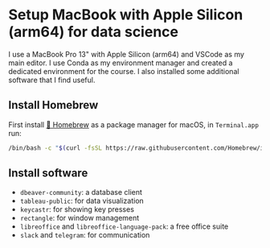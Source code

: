 # Setup MacBook with Apple Silicon (arm64) for data science

I use a MacBook Pro 13" with Apple Silicon (arm64) and VSCode as my main editor. I use Conda as my environment manager and created a dedicated environment for the course. I also installed some additional software that I find useful.

## Install Homebrew

First install [🍺 Homebrew](https://brew.sh "🍺 Homebrew") as a package manager for macOS, in `Terminal.app` run:

```bash
/bin/bash -c "$(curl -fsSL https://raw.githubusercontent.com/Homebrew/install/HEAD/install.sh)"
```

## Install software


  - `dbeaver-community`: a database client
  - `tableau-public`: for data visualization
  - `keycastr`: for showing key presses
  - `rectangle`: for window management
  - `libreoffice` and `libreoffice-language-pack`: a free office suite
  - `slack` and `telegram`: for communication